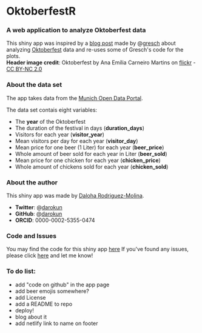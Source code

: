 # OktoberfestR
### A web application to analyze Oktoberfest data

This shiny app was inspired by a [blog post](https://gresch.github.io/2017/09/14/201701oktoberfest1985-2016/) made by @[gresch](https://gresch.github.io/) about analyzing [Oktoberfest](https://www.wikiwand.com/en/Oktoberfest) data and re-uses some of Gresch's code for the plots.     
**Header image credit**: Oktoberfest by Ana Emília Carneiro Martins on [flickr](https://www.flickr.com/photos/miamartins/15504225795/) - [CC BY-NC 2.0](https://creativecommons.org/licenses/by-nc/2.0/)


### About the data set
The app takes data from the [Munich Open Data Portal](https://www.opengov-muenchen.de/dataset/oktoberfest).

The data set contais eight variables:
* The **year** of the Oktoberfest
* The duration of the festival in days (**duration_days**)
* Visitors for each year (**visitor_year**)
* Mean visitors per day for each year (**visitor_day**)
* Mean price for one beer (1 Liter) for each year (**beer_price**)
* Whole amount of beer sold for each year in Liter (**beer_sold**)
* Mean price for one chicken for each year (**chicken_price**)
* Whole amount of chickens sold for each year (**chicken_sold**)


### About the author
This shiny app was made by [Daloha Rodriguez-Molina](https://drmolina.netlify.com/).
* **Twitter**: @[darokun](https://twitter.com/darokun)
* **GitHub**: @[darokun](https://github.com/darokun)
* **ORCID**: 0000-0002-5355-0474


### Code and Issues
You may find the code for this shiny app [here](https://github.com/darokun/OktoberfestR)
If you've found any issues, please click [here](https://github.com/darokun/OktoberfestR/issues) and let me know!


### To do list:
* add "code on github" in the app page 
* add beer emojis somewhere?
* add License
* add a README to repo
* deploy!
* blog about it
* add netlify link to name on footer


